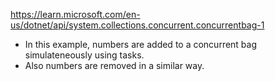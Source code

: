

https://learn.microsoft.com/en-us/dotnet/api/system.collections.concurrent.concurrentbag-1

- In this example, numbers are added to a concurrent bag simulateneously using tasks.
- Also numbers are removed in a similar way.